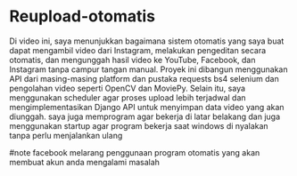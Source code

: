 # Reupload-otomatis
Di video ini, saya menunjukkan bagaimana sistem otomatis yang saya buat dapat mengambil video dari Instagram, melakukan pengeditan secara otomatis, dan mengunggah hasil video ke YouTube, Facebook, dan Instagram tanpa campur tangan manual. Proyek ini dibangun menggunakan API dari masing-masing platform dan pustaka requests bs4 selenium dan pengolahan video seperti OpenCV dan MoviePy.
Selain itu, saya menggunakan scheduler agar proses upload lebih terjadwal dan mengimplementasikan Django API untuk menyimpan data video yang akan diunggah. saya juga memprogram agar bekerja di latar belakang dan juga menggunakan startup agar program bekerja saat windows di nyalakan tanpa perlu menjalankan ulang

#note facebook melarang penggunaan program otomatis yang akan membuat akun anda mengalami masalah
